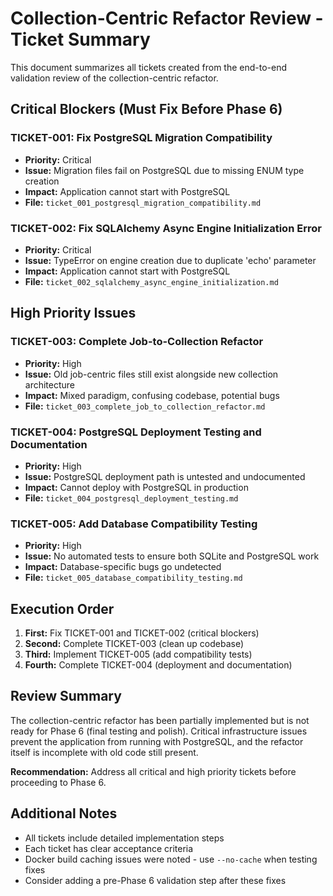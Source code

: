 # Collection-Centric Refactor Review - Ticket Summary

This document summarizes all tickets created from the end-to-end validation review of the collection-centric refactor.

## Critical Blockers (Must Fix Before Phase 6)

### TICKET-001: Fix PostgreSQL Migration Compatibility
- **Priority:** Critical
- **Issue:** Migration files fail on PostgreSQL due to missing ENUM type creation
- **Impact:** Application cannot start with PostgreSQL
- **File:** `ticket_001_postgresql_migration_compatibility.md`

### TICKET-002: Fix SQLAlchemy Async Engine Initialization Error  
- **Priority:** Critical
- **Issue:** TypeError on engine creation due to duplicate 'echo' parameter
- **Impact:** Application cannot start with PostgreSQL
- **File:** `ticket_002_sqlalchemy_async_engine_initialization.md`

## High Priority Issues

### TICKET-003: Complete Job-to-Collection Refactor
- **Priority:** High
- **Issue:** Old job-centric files still exist alongside new collection architecture
- **Impact:** Mixed paradigm, confusing codebase, potential bugs
- **File:** `ticket_003_complete_job_to_collection_refactor.md`

### TICKET-004: PostgreSQL Deployment Testing and Documentation
- **Priority:** High  
- **Issue:** PostgreSQL deployment path is untested and undocumented
- **Impact:** Cannot deploy with PostgreSQL in production
- **File:** `ticket_004_postgresql_deployment_testing.md`

### TICKET-005: Add Database Compatibility Testing
- **Priority:** High
- **Issue:** No automated tests to ensure both SQLite and PostgreSQL work
- **Impact:** Database-specific bugs go undetected
- **File:** `ticket_005_database_compatibility_testing.md`

## Execution Order

1. **First:** Fix TICKET-001 and TICKET-002 (critical blockers)
2. **Second:** Complete TICKET-003 (clean up codebase)
3. **Third:** Implement TICKET-005 (add compatibility tests)
4. **Fourth:** Complete TICKET-004 (deployment and documentation)

## Review Summary

The collection-centric refactor has been partially implemented but is not ready for Phase 6 (final testing and polish). Critical infrastructure issues prevent the application from running with PostgreSQL, and the refactor itself is incomplete with old code still present.

**Recommendation:** Address all critical and high priority tickets before proceeding to Phase 6.

## Additional Notes

- All tickets include detailed implementation steps
- Each ticket has clear acceptance criteria
- Docker build caching issues were noted - use `--no-cache` when testing fixes
- Consider adding a pre-Phase 6 validation step after these fixes
